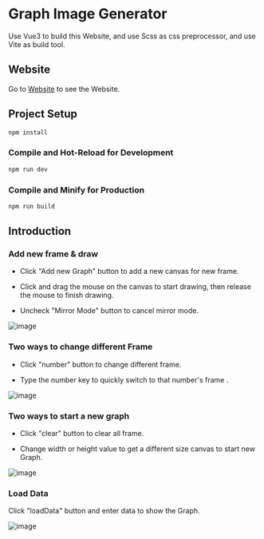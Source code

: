 # Graph Image Generator

Use Vue3 to build this Website, and use Scss as css preprocessor, and use Vite as build tool.

## Website

Go to [Website](https://graph-image-generator.vercel.app/) to see the Website.

## Project Setup

```sh
npm install
```

### Compile and Hot-Reload for Development

```sh
npm run dev
```

### Compile and Minify for Production

```sh
npm run build
```

## Introduction

### Add new frame & draw

- Click "Add new Graph" button to add a new canvas for new frame.

- Click and drag the mouse on the canvas to start drawing, then release the mouse to finish drawing.

- Uncheck "Mirror Mode" button to cancel mirror mode.

![image](https://github.com/andy820621/Graph-Image-Generator/blob/main/gif/addmode&draw.gif)

### Two ways to change different Frame

- Click "number" button to change different frame.

- Type the number key to quickly switch to that number's frame .

![image](https://github.com/andy820621/Graph-Image-Generator/blob/main/gif/modeChange.gif)

### Two ways to start a new graph

- Click "clear" button to clear all frame.

- Change width or height value to get a different size canvas to start new Graph.

![image](https://github.com/andy820621/Graph-Image-Generator/blob/main/gif/clear&sizeChange.gif)

### Load Data

Click "loadData" button and enter data to show the Graph.

![image](https://github.com/andy820621/Graph-Image-Generator/blob/main/gif/loadData.gif)

